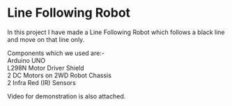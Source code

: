 # Line Following Robot

In this project I have made a Line Following Robot which follows a black line and move on that line only. 

Components which we used are:- <br />
Arduino UNO <br />
L298N Motor Driver Shield <br />
2 DC Motors on 2WD Robot Chassis <br />
2 Infra Red (IR) Sensors <br />

Video for demonstration is also attached.
